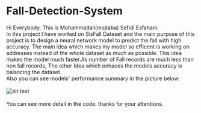 # Fall-Detection-System
Hi Everybody. This is Mohammadali(mojtaba) Sefidi Esfahani. <br>
In this project I have worked on SisFall Dataset and the main purpose of this project is to design a neural network model to predict the fall with high accuracy. The main idea which makes my model so efficent is working on addresses instead of the whole dataset as much as possible. This idea makes the model much faster.As number of Fall records are much less than non fall records, The other Idea which enhaces the models accuracy is balancing the dataset. <br>
Also you can see models' performance summary in the picture below.<br>
<br>
![alt text](https://github.com/mojtabaSefidi/Fall-Detection-System/blob/main/Models'%20preformance%20summary.png?raw=true)
<br>
<br>
You can see more detail in the code. thanks for your attentions.
